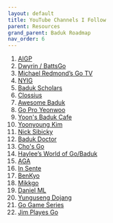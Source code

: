 ```yaml
---
layout: default
title: YouTube Channels I Follow
parent: Resources
grand_parent: Baduk Roadmap
nav_order: 6
---
```


1) [AIGP](https://www.youtube.com/@aigpindia)
2) [Dwyrin / BattsGo](https://www.youtube.com/user/dwyrin)
3) [Michael Redmond’s Go TV](https://www.youtube.com/channel/UCRJyagla1B5cxIfR4i2LdgA)
4) [NYIG](https://www.youtube.com/channel/UCMp-4uv1jfVa0dXkZv3qQYA)
5) [Baduk Scholars](https://www.youtube.com/@BadukScholars)
6) [Clossius](https://www.youtube.com/user/clossius)
7) [Awesome Baduk](https://www.youtube.com/channel/UCA-ydBDPv0iYxcj5rTWDPDg)
8) [Go Pro Yeonwoo](https://www.youtube.com/user/goingceo)
9) [Yoon's Baduk Cafe](https://www.youtube.com/channel/UCQ7fRyWobKv_FejtqwUVImA)
10) [Yoonyoung Kim](https://www.youtube.com/channel/UCyCA2PZzqsFlQifmSmWqe-w/featured)
11) [Nick Sibicky](https://www.youtube.com/user/nicksibicky)
12) [Baduk Doctor](https://www.youtube.com/channel/UCfw9_YdrjZ1zts2ancNQT6g/featured)
13) [Cho's Go](https://www.youtube.com/channel/UCjTzPdBpmUJXzL4_U2NDpxA)
14) [Haylee’s World of Go/Baduk](https://www.youtube.com/channel/UCTji1kQNoWIH85dB_Vxka9g)
15) [AGA](https://www.youtube.com/user/USGOWeb)
16) [In Sente](https://www.youtube.com/channel/UCP14BOcc0Rg9-TXXv2I4AkA)
17) [BenKyo](https://www.youtube.com/channel/UCsH0N8Hc4e4AXTnZt8Hg6fQ/featured)
18) [Mikkgo](https://www.youtube.com/channel/UCXz28yKTrSiobcemJMCMnVg)
19) [Daniel ML](https://www.youtube.com/user/danielml01/featured)
20) [Yunguseng Dojang](https://www.youtube.com/user/YungusengDojang/featured)
21) [Go Game Series](https://www.youtube.com/c/jianqiuchen/featured)
22) [Jim Playes Go](https://www.youtube.com/channel/UCiC-U0LlProVXHgJsSXhQ8w)

